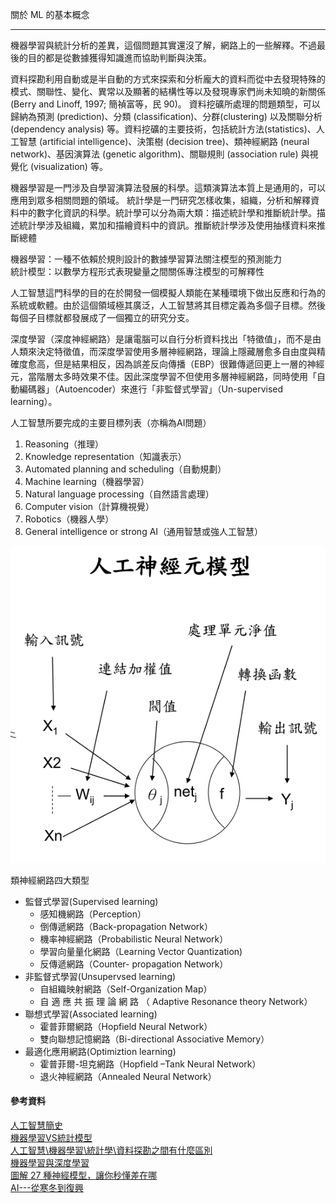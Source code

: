 關於 ML 的基本概念

***

機器學習與統計分析的差異，這個問題其實還沒了解，網路上的一些解釋。不過最後的目的都是從數據獲得知識進而協助判斷與決策。

資料探勘利用自動或是半自動的方式來探索和分析龐大的資料而從中去發現特殊的模式、關聯性、變化、異常以及顯著的結構性等以及發現專家們尚未知曉的新關係  (Berry  and Linoff, 1997;  簡禎富等，民 90)。 
資料挖礦所處理的問題類型，可以歸納為預測  (prediction)、分類  (classification)、分群(clustering)  以及關聯分析  (dependency  analysis)  等。資料挖礦的主要技術，包括統計方法(statistics)、人工智慧  (artificial  intelligence)、決策樹  (decision  tree)、類神經網路  (neural network)、基因演算法  (genetic  algorithm)、關聯規則  (association  rule)  與視覺化  (visualization) 等。

機器學習是一門涉及自學習演算法發展的科學。這類演算法本質上是通用的，可以應用到眾多相關問題的領域。 統計學是一門研究怎樣收集，組織，分析和解釋資料中的數字化資訊的科學。統計學可以分為兩大類：描述統計學和推斷統計學。描述統計學涉及組織，累加和描繪資料中的資訊。推斷統計學涉及使用抽樣資料來推斷總體

機器學習：一種不依賴於規則設計的數據學習算法關注模型的預測能力 <br>統計模型：以數學方程形式表現變量之間關係專注模型的可解釋性<br>

人工智慧這門科學的目的在於開發一個模擬人類能在某種環境下做出反應和行為的系統或軟體。由於這個領域極其廣泛，人工智慧將其目標定義為多個子目標。然後每個子目標就都發展成了一個獨立的研究分支。

深度學習（深度神經網路）是讓電腦可以自行分析資料找出「特徵值」，而不是由人類來決定特徵值，而深度學習使用多層神經網路，理論上隱藏層愈多自由度與精確度愈高，但是結果相反，因為誤差反向傳播（EBP）很難傳遞回更上一層的神經元，當階層太多時效果不佳。因此深度學習不但使用多層神經網路，同時使用「自動編碼器」（Autoencoder）來進行「非監督式學習」（Un-supervised learning）。

人工智慧所要完成的主要目標列表（亦稱為AI問題）

1. Reasoning（推理） 
2. Knowledge representation（知識表示） 
3. Automated planning and scheduling（自動規劃）
4. Machine learning（機器學習） 
5. Natural language processing（自然語言處理） 
6. Computer vision（計算機視覺）
7. Robotics（機器人學） 
8. General intelligence or strong AI（通用智慧或強人工智慧）

![人工神經元模型](img/neurons.png)

類神經網路四大類型

+ 監督式學習(Supervised learning)
  + 感知機網路（Perception）
  + 倒傳遞網路（Back-propagation Network）
  + 機率神經網路（Probabilistic Neural Network）
  + 學習向量量化網路（Learning Vector Quantization)
  + 反傳遞網路（Counter- propagation Network）
+ 非監督式學習(Unsupervsed learning)
  + 自組織映射網路（Self-Organization Map）
  + 自 適 應 共 振 理 論 網 路 （ Adaptive Resonance
    theory Network）
+ 聯想式學習(Associated learning)
  + 霍普菲爾網路（Hopfield Neural Network）
  + 雙向聯想記憶網路（Bi-directional Associative
    Memory）
+ 最適化應用網路(Optimiztion learning)
  + 霍普菲爾-坦克網路（Hopfield –Tank Neural
    Network）
  + 退火神經網路（Annealed Neural Network）

#### 參考資料

[人工智慧簡史](https://www.inside.com.tw/2017/07/10/ai-history)<br>[機器學習VS統計模型 ](https://kknews.cc/zh-tw/tech/gz22r3y.html)<br>[人工智慧\機器學習\統計學\資料探勘之間有什麼區別](https://itw01.com/A48ESDF.html)<br>[機器學習與深度學習](https://technews.tw/2017/10/05/ai-machine-learning-and-deep-learning/)<br>[圖解 27 種神經模型，讓你秒懂差在哪](https://buzzorange.com/techorange/2018/01/24/neural-networks-compare/)<br>[AI---從寒冬到復興](https://www.bnext.com.tw/article/47478/ai-history--rise-and-fall)<br>